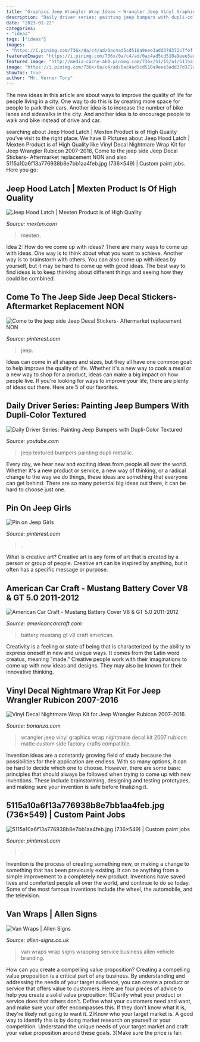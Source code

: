```yaml
---
title: "Graphics Jeep Wrangler Wrap Ideas ~ Wrangler Jeep Vinyl Graphics Wrap Nightmare Decal Kit 2007 Rubicon Matte Custom Side Factory Crafts Compatible"
description: "Daily driver series: painting jeep bumpers with dupli-color textured"
date: "2023-01-22"
categories:
- "ideas"
tags: ["ideas"]
images:
- "https://i.pinimg.com/736x/0a/c4/ad/0ac4ad5cd510a9eee3add37d372c7fef.jpg"
featuredImage: "https://i.pinimg.com/736x/0a/c4/ad/0ac4ad5cd510a9eee3add37d372c7fef.jpg"
featured_image: "http://media-cache-ak0.pinimg.com/736x/51/15/a1/5115a10a6f13a776938b8e7bb1aa4feb.jpg"
image: "https://i.pinimg.com/736x/0a/c4/ad/0ac4ad5cd510a9eee3add37d372c7fef.jpg"
ShowToc: true
author: "Mr. Verner Torp"
---
```



The new ideas in this article are about ways to improve the quality of life for people living in a city. One way to do this is by creating more space for people to park their cars. Another idea is to increase the number of bike lanes and sidewalks in the city. And another idea is to encourage people to walk and bike instead of drive and car.

	

		
searching about Jeep Hood Latch | Mexten Product is of High Quality you've visit to the right place. We have 8 Pictures about Jeep Hood Latch | Mexten Product is of High Quality like Vinyl Decal Nightmare Wrap Kit for Jeep Wrangler Rubicon 2007-2016, Come to the jeep side Jeep Decal Stickers- Aftermarket replacement NON and also 5115a10a6f13a776938b8e7bb1aa4feb.jpg (736×549) | Custom paint jobs. Here you go:
		
    
## Jeep Hood Latch | Mexten Product Is Of High Quality

<img loading=lazy src="https://www.mexten.com/wp-content/uploads/2019/09/Metal-Engine-Hood-Latch-Lock-Catches-Kits-for-Jeep-Wrangler-JK-Unlimited-Rubicon-2008-2009-2010-2-800x800-1.jpg" onerror="this.onerror=null;this.src='https://tse3.mm.bing.net/th?id=OIP.dOKEkxq0XRXCr5ElHyx0AQHaHa&amp;pid=15.1';" alt="Jeep Hood Latch | Mexten Product is of High Quality">

_Source: mexten.com_

>mexten. 

	

Idea 2: How do we come up with ideas?
There are many ways to come up with ideas. One way is to think about what you want to achieve. Another way is to brainstorm with others. You can also come up with ideas by yourself, but it may be hard to come up with good ideas. The best way to find ideas is to keep thinking about different things and seeing how they could be combined.

    
## Come To The Jeep Side Jeep Decal Stickers- Aftermarket Replacement NON

<img loading=lazy src="https://i.pinimg.com/736x/0a/c4/ad/0ac4ad5cd510a9eee3add37d372c7fef.jpg" onerror="this.onerror=null;this.src='https://tse1.mm.bing.net/th?id=OIP.r7zTCAXe0hGXHYEtNZdDhwHaGU&amp;pid=15.1';" alt="Come to the jeep side Jeep Decal Stickers- Aftermarket replacement NON">

_Source: pinterest.com_

>jeep. 

	

Ideas can come in all shapes and sizes, but they all have one common goal: to help improve the quality of life. Whether it's a new way to cook a meal or a new way to shop for a product, ideas can make a big impact on how people live. If you're looking for ways to improve your life, there are plenty of ideas out there. Here are 5 of our favorites.

    
## Daily Driver Series: Painting Jeep Bumpers With Dupli-Color Textured

<img loading=lazy src="https://i.ytimg.com/vi/_-UgO5E92i0/maxresdefault.jpg" onerror="this.onerror=null;this.src='https://tse1.mm.bing.net/th?id=OIP.z7ldaCkVqPWB8hY4uX2SwwHaEK&amp;pid=15.1';" alt="Daily Driver Series: Painting Jeep Bumpers with Dupli-Color Textured">

_Source: youtube.com_

>jeep textured bumpers painting dupli metallic. 

	

Every day, we hear new and exciting ideas from people all over the world. Whether it's a new product or service, a new way of thinking, or a radical change to the way we do things, these ideas are something that everyone can get behind. There are so many potential big ideas out there, it can be hard to choose just one.

    
## Pin On Jeep Girls

<img loading=lazy src="https://i.pinimg.com/736x/42/10/9f/42109f6666662f672c12806edc90bdd4.jpg" onerror="this.onerror=null;this.src='https://tse3.mm.bing.net/th?id=OIP.6x1BcpqxNZZtX7jNtR2hFQHaHf&amp;pid=15.1';" alt="Pin on Jeep Girls">

_Source: pinterest.com_

>. 

	

What is creative art?
Creative art is any form of art that is created by a person or group of people. Creative art can be inspired by anything, but it often has a specific message or purpose.

    
## American Car Craft - Mustang Battery Cover V8 &amp; GT 5.0 2011-2012

<img loading=lazy src="https://cdn.shopify.com/s/files/1/0985/6994/products/mustang-battery-cover-v8-gt-50-2011-2013-american-car-craft-334267.jpeg?v=1552449242" onerror="this.onerror=null;this.src='https://tse4.mm.bing.net/th?id=OIP.chEJASwNKTPATOkSDfNz0wHaFj&amp;pid=15.1';" alt="American Car Craft - Mustang Battery Cover V8 &amp; GT 5.0 2011-2012">

_Source: americancarcraft.com_

>battery mustang gt v8 craft american. 

	

Creativity is a feeling or state of being that is characterized by the ability to express oneself in new and unique ways. It comes from the Latin word creatus, meaning "made." Creative people work with their imaginations to come up with new ideas and designs. They may also be known for their innovative thinking.

    
## Vinyl Decal Nightmare Wrap Kit For Jeep Wrangler Rubicon 2007-2016

<img loading=lazy src="https://images.bonanzastatic.com/afu/images/3555/0026/53/s-l1600.jpg" onerror="this.onerror=null;this.src='https://tse1.mm.bing.net/th?id=OIP.WVTM4ytT4ZIbetP3m8M10AHaE4&amp;pid=15.1';" alt="Vinyl Decal Nightmare Wrap Kit for Jeep Wrangler Rubicon 2007-2016">

_Source: bonanza.com_

>wrangler jeep vinyl graphics wrap nightmare decal kit 2007 rubicon matte custom side factory crafts compatible. 

	

Invention ideas are a constantly growing field of study because the possibilities for their application are endless. With so many options, it can be hard to decide which one to choose. However, there are some basic principles that should always be followed when trying to come up with new inventions. These include brainstorming, designing and testing prototypes, and making sure your invention is safe before finalizing it.

    
## 5115a10a6f13a776938b8e7bb1aa4feb.jpg (736×549) | Custom Paint Jobs

<img loading=lazy src="http://media-cache-ak0.pinimg.com/736x/51/15/a1/5115a10a6f13a776938b8e7bb1aa4feb.jpg" onerror="this.onerror=null;this.src='https://tse4.mm.bing.net/th?id=OIP.sHjf2x3Am15jnB7MPHg54wHaFh&amp;pid=15.1';" alt="5115a10a6f13a776938b8e7bb1aa4feb.jpg (736×549) | Custom paint jobs">

_Source: pinterest.com_

>. 

	

Invention is the process of creating something new, or making a change to something that has been previously existing. It can be anything from a simple improvement to a completely new product. Inventions have saved lives and comforted people all over the world, and continue to do so today. Some of the most famous inventions include the wheel, the automobile, and the television.

    
## Van Wraps | Allen Signs

<img loading=lazy src="http://www.allen-signs.co.uk/images/content/Black_to_white_wrap.jpg" onerror="this.onerror=null;this.src='https://tse3.mm.bing.net/th?id=OIP.7WZJh5nYzWgRqwZJI0pQ1wHaE8&amp;pid=15.1';" alt="Van Wraps | Allen Signs">

_Source: allen-signs.co.uk_

>van wraps wrap signs wrapping service business allen vehicle branding. 

	

How can you create a compelling value proposition?
Creating a compelling value proposition is a critical part of any business. By understanding and addressing the needs of your target audience, you can create a product or service that offers value to customers. Here are four pieces of advice to help you create a solid value proposition:
1)Clarify what your product or service does that others don't. Define what your customers need and want, and make sure your offer encompasses this. If they don't know what it is, they're likely not going to want it.
2)Know who your target market is. A good way to identify this is by doing market research on yourself or your competition. Understand the unique needs of your target market and craft your value proposition around these goals.
3)Make sure the price is fair.

